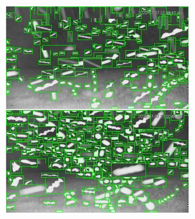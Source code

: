 ![20200707-222944-225949](in/20200707/20200707-222944-225949_0_.jpg)
![20200707-225954-232959](in/20200707/20200707-225954-232959_0_.jpg)
